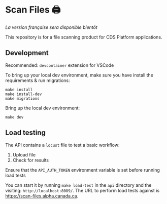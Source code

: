 # Scan Files 🖨️

_La version française sera disponible bientôt_

This repository is for a file scanning product for CDS Platform applications.

## Development
Recommended: `devcontainer` extension for VSCode

To bring up your local dev environment, make sure you have install the requirements & run migrations:
```
make install
make install-dev
make migrations
```

Bring up the local dev environment:
```
make dev
```

## Load testing
The API contains a `locust` file to test a basic workflow:

1. Upload file
2. Check for results

Ensure that the `API_AUTH_TOKEN` environment variable is set before running load tests

You can start it by running `make load-test` in the `api` directory and the visiting: `http://localhost:8089/`. The URL to perform load tests against is https://scan-files.alpha.canada.ca.
